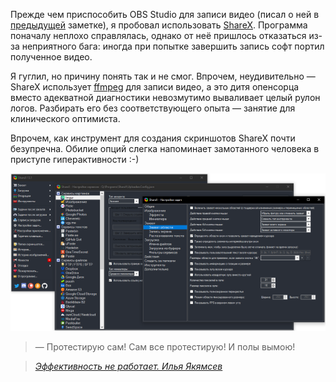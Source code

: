 ﻿Прежде чем приспособить OBS Studio для записи видео (писал о ней в [предыдущей](/notes/video-recording) заметке), я пробовал использовать [ShareX](https://getsharex.com/). Программа поначалу неплохо справлялась, однако от неё пришлось отказаться из-за неприятного бага: иногда при попытке завершить запись софт портил полученное видео.

Я гуглил, но причину понять так и не смог. Впрочем, неудивительно — ShareX использует [ffmpeg](https://www.ffmpeg.org/) для записи видео, а это дитя опенсорца вместо адекватной диагностики невозмутимо вываливает целый рулон логов. Разбирать его без соответствующего опыта — занятие для клинического оптимиста.

Впрочем, как инструмент для создания скриншотов ShareX почти безупречна. Обилие опций слегка напоминает замотанного человека в приступе гиперактивности :-)

[![Настраиваем скриншоты](interface-thumb.png)](interface.png)

> — Протестирую сам! Сам все протестирую! И полы вымою!

> *[Эффективность не работает. Илья Якямсев](https://www.youtube.com/watch?v=K6oZuB8_dU8&feature=youtu.be&t=640)*